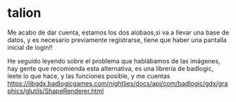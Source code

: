 # talion

Me acabo de dar cuenta, estamos los dos alobaos,si va a llevar una base de datos, y es necesario previamente registrarse, tiene que haber una pantalla inicial de login!!

He seguido leyendo sobre el problema que hablábamos de las imágenes, hay gente que recomienda esta alternativa, es una librería de badlogic, leete lo que hace, y las funciones posible, y me cuentas
https://libgdx.badlogicgames.com/nightlies/docs/api/com/badlogic/gdx/graphics/glutils/ShapeRenderer.html

